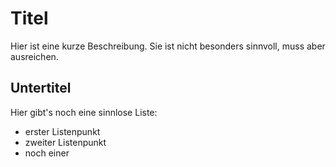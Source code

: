 # Titel

Hier ist eine kurze Beschreibung.
Sie ist nicht besonders sinnvoll, muss aber ausreichen.

## Untertitel

Hier gibt's noch eine sinnlose Liste:
- erster Listenpunkt
- zweiter Listenpunkt
- noch einer

